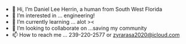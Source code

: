 - 👋 Hi, I’m Daniel Lee Herrin, a human from South West Florida
- 👀 I’m interested in ... engineering!
- 🌱 I’m currently learning ... alot ><
- 💞️ I’m looking to collaborate on ...saving my community
- 📫 How to reach me ... 239-220-2577 or zyrarasa2020@icloud.com

<!---
Zyarasa/Zyarasa is a ✨ special ✨ repository because its `README.md` (this file) appears on your GitHub profile.
You can click the Preview link to take a look at your changes.
--->
